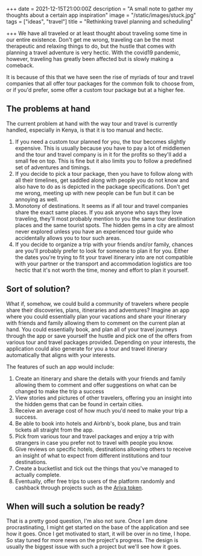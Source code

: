 +++
date = 2021-12-15T21:00:00Z
description = "A small note to gather my thoughts about a certain app inspiration"
image = "/static/images/stuck.jpg"
tags = ["ideas", "travel"]
title = "Rethinking travel planning and scheduling"

+++
We have all traveled or at least thought about traveling some time in our entire existence. Don't get me wrong, traveling can be the most therapeutic and relaxing things to do, but the hustle that comes with planning a travel adventure is very hectic. With the covid19 pandemic, however, traveling has greatly been affected but is slowly making a comeback.

It is because of this that we have seen the rise of myriads of tour and travel companies that all offer tour packages for the common folk to choose from, or if you'd prefer, some offer a custom tour package but at a higher fee.

## The problems at hand

The current problem at hand with the way tour and travel is currently handled, especially in Kenya, is that it is too manual and hectic. 

1. If you need a custom tour planned for you, the tour becomes slightly expensive. This is usually because you have to pay a lot of middlemen and the tour and travel company is in it for the profits so they'll add a small fee on top. This is fine but it also limits you to follow a predefined set of adventures and timings.
2. If you decide to pick a tour package, then you have to follow along with all their timelines, get saddled along with people you do not know and also have to do as is depicted in the package specifications. Don't get me wrong, meeting up with new people can be fun but it can be annoying as well. 
3. Monotony of destinations. It seems as if all tour and travel companies share the exact same places. If you ask anyone who says they love traveling, they'll most probably mention to you the same tour destination places and the same tourist spots. The hidden gems in a city are almost never explored unless you have an experienced tour guide who accidentally allows you to tour such areas.
4. If you decide to organize a trip with your friends and/or family, chances are you'll probably prefer to look for someone to plan it for you. Either the dates you're trying to fit your travel itinerary into are not compatible with your partner or the transport and accommodation logistics are too hectic that it's not worth the time, money and effort to plan it yourself.

## Sort of solution?

What if, somehow, we could build a community of travelers where people share their discoveries, plans, itineraries and adventures? Imagine an app where you could essentially plan your vacations and share your itinerary with friends and family allowing them to comment on the current plan at hand. You could essentially book, and plan all of your travel journeys through the app or save yourself the hustle and pick one of the offers from various tour and travel packages provided. Depending on your interests, the application could also generate for you a tour and travel itinerary automatically that aligns with your interests.

The features of such an app would include:

1. Create an itinerary and share the details with your friends and family allowing them to comment and offer suggestions on what can be changed to make the trip a success
2. View stories and pictures of other travelers, offering you an insight into the hidden gems that can be found in certain cities.
3. Receive an average cost of how much you'd need to make your trip a success.
4. Be able to book into hotels and Airbnb's, book plane, bus and train tickets all straight from the app.
5.  Pick from various tour and travel packages and enjoy a trip with strangers in case you prefer not to travel with people you know.
6. Give reviews on specific hotels, destinations allowing others to receive an insight of what to expect from different institutions and tour destinations.
7. Create a bucketlist and tick out the things that you've managed to actually complete.
8. Eventually, offer free trips to users of the platform randomly and cashback through projects such as the [Ariva token](https://ariva.digital/ "Ariva token").

## When will such a solution be ready?

That is a pretty good question, I'm also not sure. Once I am done procrastinating, I might get started on the base of the application and see how it goes. Once I get motivated to start, it will be over in no time, I hope. So stay tuned for more news on the project's progress. The design is usually the biggest issue with such a project but we'll see how it goes.